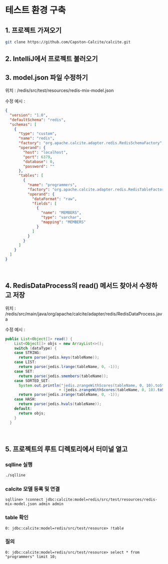 # 테스트 환경 구축

## 1. 프로젝트 가져오기
```sh
git clone https://github.com/Capston-Calcite/calcite.git
```

## 2. IntelliJ에서 프로젝트 불러오기
## 3. model.json 파일 수정하기
위치 : /redis/src/test/resources/redis-mix-model.json

수정 예시 :
```json
{
  "version": "1.0",
  "defaultSchema": "redis",
  "schemas": [
    {
      "type": "custom",
      "name": "redis",
      "factory": "org.apache.calcite.adapter.redis.RedisSchemaFactory",
      "operand": {
        "host": "localhost",
        "port": 6379,
        "database": 0,
        "password": ""
      },
      "tables": [
        {
          "name": "programmers",
          "factory": "org.apache.calcite.adapter.redis.RedisTableFactory",
          "operand": {
            "dataFormat": "raw",
            "fields": [
              {
                "name": "MEMBERS",
                "type": "varchar",
                "mapping": "MEMBERS"
              }
            ]
          }
        }
      ]
    }
  ]
}
```
<br>

## 4. RedisDataProcess의 read() 메서드 찾아서 수정하고 저장
위치 : /redis/src/main/java/org/apache/calcite/adapter/redis/RedisDataProcess.java

수정 예시 :
```java
public List<Object[]> read() {
    List<Object[]> objs = new ArrayList<>();
    switch (dataType) {
    case STRING:
      return parse(jedis.keys(tableName));
    case LIST:
      return parse(jedis.lrange(tableName, 0, -1));
    case SET:
      return parse(jedis.smembers(tableName));
    case SORTED_SET:
      System.out.println("jedis.zrangeWithScores(tableName, 0, 10).toString() = "
                        + (jedis.zrangeWithScores(tableName, 0, 10).toString()));
      return parse(jedis.zrange(tableName, 0, -1));
    case HASH:
      return parse(jedis.hvals(tableName));
    default:
      return objs;
    }
  }
```
<br>

## 5. 프로젝트의 루트 디렉토리에서 터미널 열고
### sqlline 실행
```sh
./sqlline
```
### calcite 모델 등록 및 연결
```
sqlline> !connect jdbc:calcite:model=redis/src/test/resources/redis-mix-model.json admin admin
```
### table 확인
```
0: jdbc:calcite:model=redis/src/test/resource> !table
```
### 질의
```
0: jdbc:calcite:model=redis/src/test/resource> select * from "programmers" limit 10;
```



